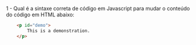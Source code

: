 1 - Qual é a sintaxe correta de código em Javascript para mudar o conteúdo do código em HTML abaixo:

```html
    <p id="demo">
        This is a demonstration.
    </p> 
```